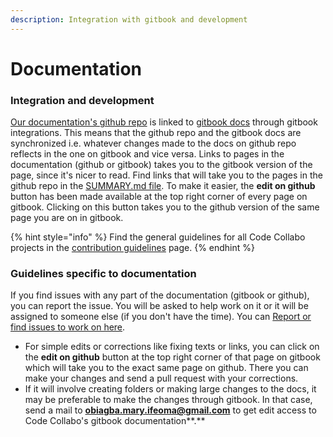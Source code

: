 ```yaml
---
description: Integration with gitbook and development
---
```


# Documentation

### Integration and development

[Our documentation's github repo](https://github.com/code-collabo/docs) is linked to [gitbook docs](https://code-collabo.gitbook.io/docs-code-collabo/) through gitbook integrations. This means that the github repo and the gitbook docs are synchronized i.e. whatever changes made to the docs on github repo reflects in the one on gitbook and vice versa. Links to pages in the documentation \(github or gitbook\) takes you to the gitbook version of the page, since it's nicer to read. Find links that will take you to the pages in the github repo in the [SUMMARY.md file](https://github.com/code-collabo/docs/blob/main/SUMMARY.md). To make it easier, the **edit on github** button has been made available at the top right corner of every page on gitbook. Clicking on this button takes you to the github version of the same page you are on in gitbook.

{% hint style="info" %}
Find the general guidelines for all Code Collabo projects in the [contribution guidelines](https://code-collabo.gitbook.io/docs/contributing) page.
{% endhint %}

### Guidelines specific to documentation

If you find issues with any part of the documentation \(gitbook or github\), you can report the issue. You will be asked to help work on it or it will be assigned to someone else \(if you don't have the time\). You can [Report or find issues to work on here](https://github.com/code-collabo/docs/issues). 

* For simple edits or corrections like fixing texts or links, you can click on the **edit on github** button at the top right corner of that page on gitbook which will take you to the exact same page on github. There you can make your changes and send a pull request with your corrections. 
* If it will involve creating folders or making large changes to the docs, it may be preferable to make the changes through gitbook. In that case, send a mail to **obiagba.mary.ifeoma@gmail.com** to get edit access to Code Collabo's gitbook documentation**.**







 



